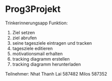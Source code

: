 # Prog3Projekt

Trinkerinnerungsapp
Funktion:
1. Ziel setzen
2. ziel abrufen
3. seine tagesziele eintragen und tracken
4. tagesziele editieren
5. motivationsmail erhalten
6. tracking diagramm erstellen
7. tracking diagramm herunterladen

Teilnehmer: 
Nhat Thanh Lai 587482
Milos 587352
